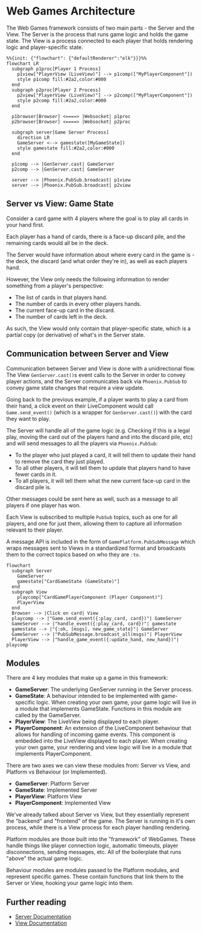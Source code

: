 # Web Games Architecture

The Web Games framework consists of two main parts - the Server and the View.
The Server is the process that runs game logic and holds the game state. The
View is a process connected to each player that holds rendering logic and
player-specific state.

```mermaid
%%{init: {"flowchart": {"defaultRenderer":"elk"}}}%%
flowchart LR
  subgraph p1proc[Player 1 Process]
    p1view["PlayerView (LiveView)"] --> p1comp(["MyPlayerComponent"])
    style p1comp fill:#2a2,color:#000
  end
  subgraph p2proc[Player 2 Process]
    p2view["PlayerView (LiveView)"] --> p2comp(["MyPlayerComponent"])
    style p2comp fill:#2a2,color:#000
  end

  p1browser[Browser] <====> |Websocket| p1proc
  p2browser[Browser] <====> |Websocket| p2proc

  subgraph server[Game Server Process]
    direction LR
    GameServer <--> gamestate([MyGameState])
    style gamestate fill:#2a2,color:#000
  end

  p1comp --> |GenServer.cast| GameServer
  p2comp --> |GenServer.cast| GameServer

  server --> |Phoenix.PubSub.broadcast| p1view
  server --> |Phoenix.PubSub.broadcast| p2view
```

## Server vs View: Game State

Consider a card game with 4 players where the goal is to play
all cards in your hand first.

Each player has a hand of cards, there is a face-up discard pile, and the remaining
cards would all be in the deck.

The Server would have information about where every card in the game is - the
deck, the discard (and what order they're in), as well as each players hand.

However, the View only needs the following information to render something
from a player's perspective:
* The list of cards in that players hand.
* The number of cards in every other players hands.
* The current face-up card in the discard.
* The number of cards left in the deck.

As such, the View would only contain that player-specific state, which is a
partial copy (or derivative) of what's in the Server state.

## Communication between Server and View

Communication between Server and View is done with a unidirectional flow. The
View `GenServer.cast()`s event calls to the Server in order to convey player
actions, and the Server communicates back via `Phoenix.PubSub` to convey
game state changes that require a view update.

Going back to the previous example, if a player wants to play a card from their
hand, a click event on their LiveComponent would call `Game.send_event()`
(which is a wrapper for `GenServer.cast()`) with the card they want to play.

The Server will handle all of the game logic (e.g. Checking if this is a legal
play, moving the card out of the players hand and into the discard pile, etc)
and will send messages to all the players via `Phoenix.PubSub`:

* To the player who just played a card, it will tell them to update their hand
  to remove the card they just played.
* To all other players, it will tell them to update that players hand to have
  fewer cards in it.
* To all players, it will tell them what the new current face-up card in the
  discard pile is.

Other messages could be sent here as well, such as a message to all players
if one player has won.

Each View is subscribed to multiple `PubSub` topics, such as one for all players,
and one for just them, allowing them to capture all information relevant to
their player.

A message API is included in the form of `GamePlatform.PubSubMessage` which
wraps messages sent to Views in a standardized format and broadcasts them to the
correct topics based on who they are `:to`.

```mermaid
flowchart
  subgraph Server
    GameServer
    gamestate["CardGameState (GameState)"]
  end
  subgraph View
    playcomp["CardGamePlayerComponent (Player Component)"]
    PlayerView
  end
  Browser --> |Click on card| View
  playcomp --> |"Game.send_event({:play_card, card})"| GameServer
  GameServer --> |"handle_event({:play_card, card})"| gamestate
  gamestate --> |"{:ok, [msgs], new_game_state}"| GameServer
  GameServer --> |"PubSubMessage.broadcast_all(msgs)"| PlayerView
  PlayerView --> |"handle_game_event({:update_hand, new_hand})"| playcomp
```

## Modules

There are 4 key modules that make up a game in this framework:
* **GameServer**: The underlying GenServer running in the Server process.
* **GameState**: A behaviour intended to be implemented with game-specific logic.
  When creating your own game, your game logic will live in a module that
  implements GameState. Functions in this module are called by the GameServer.
* **PlayerView**: The LiveView being displayed to each player.
* **PlayerComponent**: An extension of the LiveComponent behaviour that allows for
  handling of incoming game events. This component is embedded into the LiveView
  displayed to each player. When creating your own game, your rendering and
  view logic will live in a module that implements PlayerComponent.

There are two axes we can view these modules from: Server vs View, and
Platform vs Behaviour (or Implemented).

* **GameServer**: Platform Server
* **GameState**: Implemented Server
* **PlayerView**: Platform View
* **PlayerComponent**: Implemented View

We've already talked about Server vs View, but they essentially represent the
"backend" and "frontend" of the game. The Server is running in it's own process,
while there is a View process for each player handling rendering.

Platform modules are those built into the "framework" of WebGames. These handle
things like player connection logic, automatic timeouts, player disconnections,
sending messages, etc. All of the boilerplate that runs "above" the actual
game logic.

Behaviour modules are modules passed to the Platform modules, and represent
specific games. These contain functions that link them to the Server or View,
hooking your game logic into them.

## Further reading
* [Server Documentation](Server.md)
* [View Documentation](View.md)